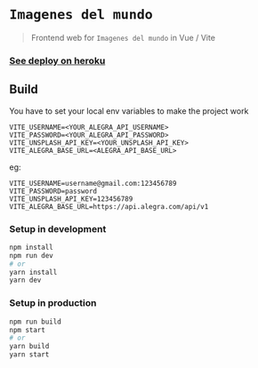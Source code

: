 # `Imagenes del mundo`
> Frontend web for `Imagenes del mundo` in Vue / Vite

### [See deploy on heroku](https://sdsr-imagenes-del-mundo.herokuapp.com/)

## Build

You have to set your local env variables to make the project work

```
VITE_USERNAME=<YOUR_ALEGRA_API_USERNAME>
VITE_PASSWORD=<YOUR_ALEGRA_API_PASSWORD>
VITE_UNSPLASH_API_KEY=<YOUR_UNSPLASH_API_KEY>
VITE_ALEGRA_BASE_URL=<ALEGRA_API_BASE_URL>
```

eg:

```
VITE_USERNAME=username@gmail.com:123456789
VITE_PASSWORD=password
VITE_UNSPLASH_API_KEY=123456789
VITE_ALEGRA_BASE_URL=https://api.alegra.com/api/v1
```

### Setup in development
```bash
npm install
npm run dev
# or
yarn install
yarn dev
```

### Setup in production
```bash
npm run build
npm start
# or
yarn build
yarn start
```
